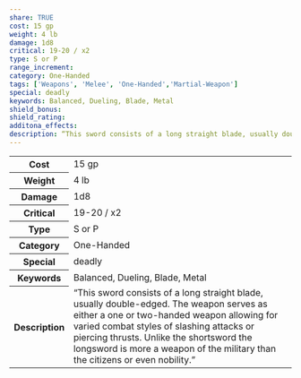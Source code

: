 ```yaml
---
share: TRUE
cost: 15 gp
weight: 4 lb
damage: 1d8
critical: 19-20 / x2
type: S or P
range_increment:
category: One-Handed
tags: ['Weapons', 'Melee', 'One-Handed','Martial-Weapon']
special: deadly
keywords: Balanced, Dueling, Blade, Metal
shield_bonus: 
shield_rating: 
additona_effects: 
description: “This sword consists of a long straight blade, usually double-edged. The weapon serves as either a one or two-handed weapon allowing for varied combat styles of slashing attacks or piercing thrusts. Unlike the shortsword the longsword is more a weapon of the military than the citizens or even nobility.”
---
```

<p><span style="overflow-x: auto;"><table><tbody><tr><th>Cost</th><td>15 gp</td></tr><tr><th>Weight</th><td>4 lb</td></tr><tr><th>Damage</th><td>1d8</td></tr><tr><th>Critical</th><td>19-20 / x2</td></tr><tr><th>Type</th><td>S or P</td></tr><tr><th>Category</th><td>One-Handed</td></tr><tr><th>Special</th><td>deadly</td></tr><tr><th>Keywords</th><td>Balanced, Dueling, Blade, Metal</td></tr><tr><th>Description</th><td>“This sword consists of a long straight blade, usually double-edged. The weapon serves as either a one or two-handed weapon allowing for varied combat styles of slashing attacks or piercing thrusts. Unlike the shortsword the longsword is more a weapon of the military than the citizens or even nobility.”</td></tr></tbody></table></span></p>
